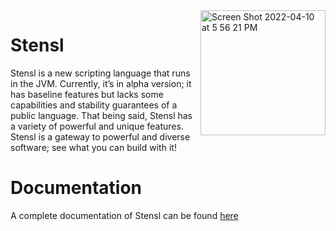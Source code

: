 <img width="200" alt="Screen Shot 2022-04-10 at 5 56 21 PM" src="https://user-images.githubusercontent.com/89891042/162648474-fe7ec6a8-da3f-4e7b-98af-b04b4888709a.png" align = "right">

# Stensl

Stensl is a new scripting language that runs in the JVM. Currently, it’s in alpha version; it has baseline features but lacks some capabilities and stability guarantees of a public language. That being said, Stensl has a variety of powerful and unique features. Stensl is a gateway to powerful and diverse software; see what you can build with it!

# Documentation

A complete documentation of Stensl can be found [here](https://github.com/jtint24/StenslDocs)
